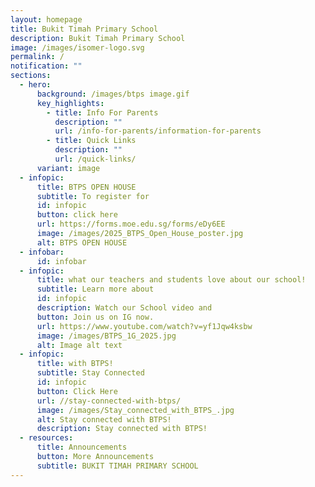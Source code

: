```yaml
---
layout: homepage
title: Bukit Timah Primary School
description: Bukit Timah Primary School
image: /images/isomer-logo.svg
permalink: /
notification: ""
sections:
  - hero:
      background: /images/btps image.gif
      key_highlights:
        - title: Info For Parents
          description: ""
          url: /info-for-parents/information-for-parents
        - title: Quick Links
          description: ""
          url: /quick-links/
      variant: image
  - infopic:
      title: BTPS OPEN HOUSE
      subtitle: To register for
      id: infopic
      button: click here
      url: https://forms.moe.edu.sg/forms/eDy6EE
      image: /images/2025_BTPS_Open_House_poster.jpg
      alt: BTPS OPEN HOUSE
  - infobar:
      id: infobar
  - infopic:
      title: what our teachers and students love about our school!
      subtitle: Learn more about
      id: infopic
      description: Watch our School video and
      button: Join us on IG now.
      url: https://www.youtube.com/watch?v=yf1Jqw4ksbw
      image: /images/BTPS_1G_2025.jpg
      alt: Image alt text
  - infopic:
      title: with BTPS!
      subtitle: Stay Connected
      id: infopic
      button: Click Here
      url: //stay-connected-with-btps/
      image: /images/Stay_connected_with_BTPS_.jpg
      alt: Stay connected with BTPS!
      description: Stay connected with BTPS!
  - resources:
      title: Announcements
      button: More Announcements
      subtitle: BUKIT TIMAH PRIMARY SCHOOL
---
```

